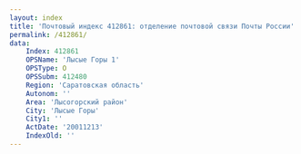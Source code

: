 ```yaml
---
layout: index
title: 'Почтовый индекс 412861: отделение почтовой связи Почты России'
permalink: /412861/
data:
    Index: 412861
    OPSName: 'Лысые Горы 1'
    OPSType: О
    OPSSubm: 412480
    Region: 'Саратовская область'
    Autonom: ''
    Area: 'Лысогорский район'
    City: 'Лысые Горы'
    City1: ''
    ActDate: '20011213'
    IndexOld: ''
---
```


